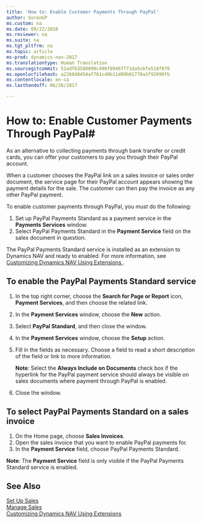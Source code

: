```yaml
---
title: 'How to: Enable Customer Payments Through PayPal'
author: SorenGP
ms.custom: na
ms.date: 09/22/2016
ms.reviewer: na
ms.suite: na
ms.tgt_pltfrm: na
ms.topic: article
ms-prod: dynamics-nav-2017
ms.translationtype: Human Translation
ms.sourcegitcommit: 51adfb3588099c496f0946ff71da5c6fe518f070
ms.openlocfilehash: a2268d8454af761c40b11d89b01778a3f92090fb
ms.contentlocale: en-ca
ms.lasthandoff: 06/26/2017

---
```


# <a name="how-to-enable-customer-payments-through-paypal"></a>How to: Enable Customer Payments Through PayPal#
As an alternative to collecting payments through bank transfer or credit cards, you can offer your customers to pay you through their PayPal account.

When a customer chooses the PayPal link on a sales invoice or sales order document, the service page for their PayPal account appears showing the payment details for the sale. The customer can then pay the invoice as any other PayPal payment.

To enable customer payments through PayPal, you must do the following:

1. Set up PayPal Payments Standard as a payment service in the **Payments Services** window.
2. Select PayPal Payments Standard in the **Payment Service** field on the sales document in question.

The PayPal Payments Standard service is installed as an extension to Dynamics NAV and ready to enabled. For more information, see [Customizing Dynamics NAV Using Extensions ](ui-extensions.md).

## <a name="to-enable-the-paypal-payments-standard-service"></a>To enable the PayPal Payments Standard service
1. In the top right corner, choose the **Search for Page or Report** icon, **Payment Services**, and then choose the related link.  
2. In the **Payment Services** window, choose the **New** action.
3. Select **PayPal Standard**, and then close the window.
4. In the **Payment Services** window, choose the **Setup** action.
5. Fill in the fields as necessary. Choose a field to read a short description of the field or link to more information.

    **Note**: Select the **Always Include on Documents** check box if the hyperlink for the PayPal payment service should always be visible on sales documents where payment through PayPal is enabled.

6. Close the window.

## <a name="to-select-paypal-payments-standard-on-a-sales-invoice"></a>To select PayPal Payments Standard on a sales invoice
1. On the Home page, choose **Sales Invoices**.
2. Open the sales invoice that you want to enable PayPal payments for.
3. In the **Payment Service** field, choose PayPal Payments Standard.

**Note**: The **Payment Service** field is only visible if the PayPal Payments Standard service is enabled.   

## <a name="see-also"></a>See Also  
[Set Up Sales](sales-setup-sales.md)  
[Manage Sales](sales-manage-sales.md)  
[Customizing Dynamics NAV Using Extensions](ui-extensions.md)

